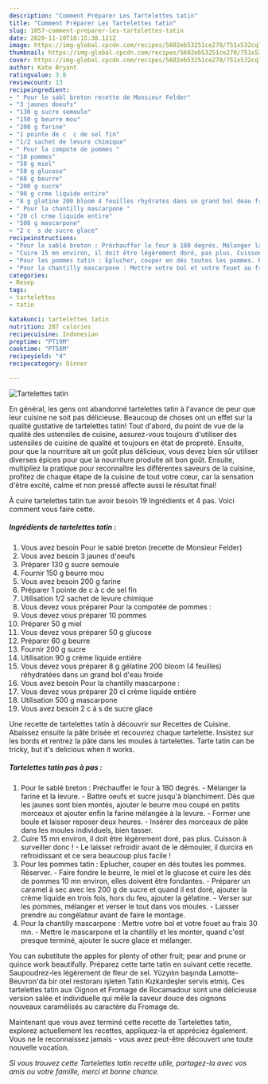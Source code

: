 ```yaml
---
description: "Comment Préparer Les Tartelettes tatin"
title: "Comment Préparer Les Tartelettes tatin"
slug: 1057-comment-preparer-les-tartelettes-tatin
date: 2020-11-10T18:15:38.121Z
image: https://img-global.cpcdn.com/recipes/5602eb53251ce270/751x532cq70/tartelettes-tatin-photo-principale-de-la-recette.jpg
thumbnail: https://img-global.cpcdn.com/recipes/5602eb53251ce270/751x532cq70/tartelettes-tatin-photo-principale-de-la-recette.jpg
cover: https://img-global.cpcdn.com/recipes/5602eb53251ce270/751x532cq70/tartelettes-tatin-photo-principale-de-la-recette.jpg
author: Kate Bryant
ratingvalue: 3.8
reviewcount: 13
recipeingredient:
- " Pour le sabl breton recette de Monsieur Felder"
- "3 jaunes doeufs"
- "130 g sucre semoule"
- "150 g beurre mou"
- "200 g farine"
- "1 pointe de c  c de sel fin"
- "1/2 sachet de levure chimique"
- " Pour la compote de pommes "
- "10 pommes"
- "50 g miel"
- "50 g glucose"
- "60 g beurre"
- "200 g sucre"
- "90 g crme liquide entire"
- "8 g glatine 200 bloom 4 feuilles rhydrates dans un grand bol deau froide"
- " Pour la chantilly mascarpone "
- "20 cl crme liquide entire"
- "500 g mascarpone"
- "2 c  s de sucre glace"
recipeinstructions:
- "Pour le sablé breton : Préchauffer le four à 180 degrés. Mélanger la farine et la levure. Battre oeufs et sucre jusqu&#39;à blanchiment. Dès que les jaunes sont bien montés, ajouter le beurre mou coupé en petits morceaux et ajouter enfin la farine mélangée à la levure. Former une boule et laisser reposer deux heures. Insérer des morceaux de pâte dans les moules individuels, bien tasser."
- "Cuire 15 mn environ, il doit être légèrement doré, pas plus. Cuisson à surveiller donc ! Le laisser refroidir avant de le démouler, il durcira en refroidissant et ce sera beaucoup plus facile !"
- "Pour les pommes tatin : Eplucher, couper en dés toutes les pommes. Réserver. Faire fondre le beurre, le miel et le glucose et cuire les dés de pommes 10 mn environ, elles doivent être fondantes. Préparer un caramel à sec avec les 200 g de sucre et quand il est doré, ajouter la crème liquide en trois fois, hors du feu, ajouter la gélatine. Verser sur les pommes, mélanger et verser le tout dans vos moules. Laisser prendre au congélateur avant de faire le montage."
- "Pour la chantilly mascarpone : Mettre votre bol et votre fouet au frais 30 mn. Mettre le mascarpone et la chantilly et les monter, quand c&#39;est presque terminé, ajouter le sucre glace et mélanger."
categories:
- Resep
tags:
- tartelettes
- tatin

katakunci: tartelettes tatin 
nutrition: 287 calories
recipecuisine: Indonesian
preptime: "PT19M"
cooktime: "PT58M"
recipeyield: "4"
recipecategory: Dinner

---
```



![Tartelettes tatin](https://img-global.cpcdn.com/recipes/5602eb53251ce270/751x532cq70/tartelettes-tatin-photo-principale-de-la-recette.jpg)

En général, les gens ont abandonné tartelettes tatin à l'avance de peur que leur cuisine ne soit pas délicieuse. Beaucoup de choses ont un effet sur la qualité gustative de tartelettes tatin! Tout d'abord, du point de vue de la qualité des ustensiles de cuisine, assurez-vous toujours d'utiliser des ustensiles de cuisine de qualité et toujours en état de propreté. Ensuite, pour que la nourriture ait un goût plus délicieux, vous devez bien sûr utiliser diverses épices pour que la nourriture produite ait bon goût. Ensuite, multipliez la pratique pour reconnaître les différentes saveurs de la cuisine, profitez de chaque étape de la cuisine de tout votre cœur, car la sensation d'être excité, calme et non pressé affecte aussi le résultat final!

<!--inarticleads1-->

À cuire tartelettes tatin tue avoir besoin 19 Ingrédients et 4 pas. Voici comment vous faire cette.

##### Ingrédients de tartelettes tatin :

1. Vous avez besoin  Pour le sablé breton (recette de Monsieur Felder)
1. Vous avez besoin 3 jaunes d&#39;oeufs
1. Préparer 130 g sucre semoule
1. Fournir 150 g beurre mou
1. Vous avez besoin 200 g farine
1. Préparer 1 pointe de c à c de sel fin
1. Utilisation 1/2 sachet de levure chimique
1. Vous devez vous préparer  Pour la compotée de pommes :
1. Vous devez vous préparer 10 pommes
1. Préparer 50 g miel
1. Vous devez vous préparer 50 g glucose
1. Préparer 60 g beurre
1. Fournir 200 g sucre
1. Utilisation 90 g crème liquide entière
1. Vous devez vous préparer 8 g gélatine 200 bloom (4 feuilles) réhydratées dans un grand bol d&#39;eau froide
1. Vous avez besoin  Pour la chantilly mascarpone :
1. Vous devez vous préparer 20 cl crème liquide entière
1. Utilisation 500 g mascarpone
1. Vous avez besoin 2 c à s de sucre glace


Une recette de tartelettes tatin à découvrir sur Recettes de Cuisine. Abaissez ensuite la pâte brisée et recouvrez chaque tartelette. Insistez sur les bords et rentrez la pâte dans les moules à tartelettes. Tarte tatin can be tricky, but it&#39;s delicious when it works. 

<!--inarticleads2-->

##### Tartelettes tatin pas à pas :

1. Pour le sablé breton : Préchauffer le four à 180 degrés. - Mélanger la farine et la levure. - Battre oeufs et sucre jusqu&#39;à blanchiment. Dès que les jaunes sont bien montés, ajouter le beurre mou coupé en petits morceaux et ajouter enfin la farine mélangée à la levure. - Former une boule et laisser reposer deux heures. - Insérer des morceaux de pâte dans les moules individuels, bien tasser.
1. Cuire 15 mn environ, il doit être légèrement doré, pas plus. Cuisson à surveiller donc ! - Le laisser refroidir avant de le démouler, il durcira en refroidissant et ce sera beaucoup plus facile !
1. Pour les pommes tatin : Eplucher, couper en dés toutes les pommes. Réserver. - Faire fondre le beurre, le miel et le glucose et cuire les dés de pommes 10 mn environ, elles doivent être fondantes. - Préparer un caramel à sec avec les 200 g de sucre et quand il est doré, ajouter la crème liquide en trois fois, hors du feu, ajouter la gélatine. - Verser sur les pommes, mélanger et verser le tout dans vos moules. - Laisser prendre au congélateur avant de faire le montage.
1. Pour la chantilly mascarpone : Mettre votre bol et votre fouet au frais 30 mn. - Mettre le mascarpone et la chantilly et les monter, quand c&#39;est presque terminé, ajouter le sucre glace et mélanger.


You can substitute the apples for plenty of other fruit; pear and prune or quince work beautifully. Préparez cette tarte tatin en suivant cette recette. Saupoudrez-les légèrement de fleur de sel. Yüzyılın başında Lamotte-Beuvron&#39;da bir otel restoranı işleten Tatin Kızkardeşler servis etmiş. Ces tartelettes tatin aux Oignon et Fromage de Rocamadour sont une délicieuse version salée et individuelle qui mêle la saveur douce des oignons nouveaux caramélisés au caractère du Fromage de. 

<!--inarticleads1-->

<p>
Maintenant que vous avez terminé cette recette de Tartelettes tatin, explorez actuellement les recettes, appliquez-la et appréciez également. Vous ne le reconnaissez jamais - vous avez peut-être découvert une toute nouvelle vocation.
</p>

<p>
<i>Si vous trouvez cette Tartelettes tatin recette utile, partagez-la avec vos amis ou votre famille, merci et bonne chance.</i>
</p>
